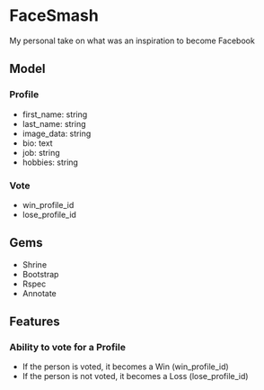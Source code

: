 # FaceSmash
My personal take on what was an inspiration to become Facebook

## Model
### Profile
- first_name: string
- last_name: string
- image_data: string
- bio: text
- job: string
- hobbies: string


### Vote
- win_profile_id
- lose_profile_id


## Gems
- Shrine
- Bootstrap
- Rspec
- Annotate


## Features
### Ability to vote for a Profile
- If the person is voted, it becomes a Win (win_profile_id)
- If the person is not voted, it becomes a Loss (lose_profile_id)
